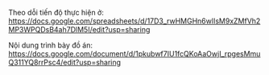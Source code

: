 Theo dỗi tiến độ thực hiện ở: https://docs.google.com/spreadsheets/d/17D3_rwHMGHn6wlIsM9xZMfVh2MP3WPQDsB4ah7DlM5I/edit?usp=sharing

Nội dung trình bày đồ án: https://docs.google.com/document/d/1pkubwf7IU1fcQKoAaOwjI_rpgesMmuQ311YQ8rrPsc4/edit?usp=sharing
